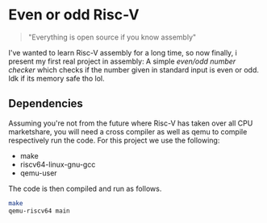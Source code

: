 # Even or odd Risc-V

> "Everything is open source if you know assembly"

I've wanted to learn Risc-V assembly for a long time, so now finally, i present my first real project in assembly: A simple *even/odd number checker* which checks if the number given in standard input is even or odd. Idk if its memory safe tho lol.

## Dependencies
Assuming you're not from the future where Risc-V has taken over all CPU marketshare, you will need a cross compiler as well as qemu to compile respectively run the code. For this project we use the following:

- make
- riscv64-linux-gnu-gcc
- qemu-user

The code is then compiled and run as follows.

```bash
make
qemu-riscv64 main
```
